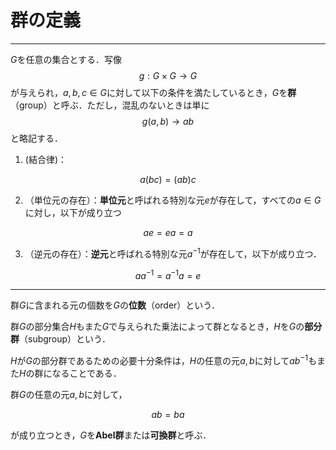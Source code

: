 # 群の定義

---
$G$を任意の集合とする．写像
$$
\begin{equation}
    g:G × G → G
\end{equation}
$$
が与えられ，$a,b,c ∈ G$に対して以下の条件を満たしているとき，$G$を**群**（group）と呼ぶ．ただし，混乱のないときは単に
$$
\begin{equation}
    g(a,b) → ab
\end{equation}
$$
と略記する．

1. (結合律)：

$$
\begin{equation}
    a(bc) = (ab)c
\end{equation}
$$

2. （単位元の存在）：**単位元**と呼ばれる特別な元$e$が存在して，すべての$a ∈ G$に対し，以下が成り立つ

$$
\begin{equation}
    ae = ea = a
\end{equation}
$$

3. （逆元の存在）：**逆元**と呼ばれる特別な元$a^{-1}$が存在して，以下が成り立つ．

$$
\begin{equation}
    aa^{-1} = a^{-1}a = e
\end{equation}
$$

---

群$G$に含まれる元の個数を$G$の**位数**（order）という．

群$G$の部分集合$H$もまた$G$で与えられた乗法によって群となるとき，$H$を$G$の**部分群**（subgroup）という．

$H$が$G$の部分群であるための必要十分条件は，$H$の任意の元$a,b$に対して$ab^{-1}$もまた$H$の群になることである．

群$G$の任意の元$a,b$に対して，

$$
\begin{equation}
    ab = ba
\end{equation}
$$

が成り立つとき，$G$を**Abel群**または**可換群**と呼ぶ．
